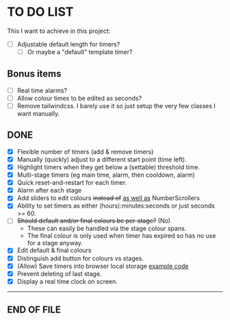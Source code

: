 # TO DO LIST

This I want to achieve in this project:

* [ ] Adjustable default length for timers?
  * [ ] Or maybe a "default" template timer?

## Bonus items

* [ ] Real time alarms?
* [ ] Allow colour times to be edited as seconds?
* [ ] Remove tailwindcss. I barely use it so just setup the very few classes I want manually.

## DONE

* [X] Flexible number of timers (add & remove timers)
* [X] Manually (quickly) adjust to a different start point (time left).
* [X] Highlight timers when they get below a (settable) threshold time.
* [X] Multi-stage timers (eg main time, alarm, then cooldown, alarm)
* [X] Quick reset-and-restart for each timer.
* [X] Alarm after each stage
* [X] Add sliders to edit colours ~~instead of~~ <u>as well as</u> NumberScrollers
* [X] Ability to set timers as either (hours):minutes:seconds or just seconds >= 60.
* [ ] ~~Should default and/or final colours be per-stage?~~ (No)
  * These can easily be handled via the stage colour spans.
  * The final colour is only used when timer has expired so has no use for a stage anyway.
* [X] Edit default & final colours
* [X] Distinguish add button for colours vs stages.
* [X] (Allow) Save timers into browser local storage [example code](https://www.freecodecamp.org/news/how-to-persist-a-logged-in-user-in-react/)
* [X] Prevent deleting of last stage.
* [X] Display a real time clock on screen.

---
END OF FILE
---
